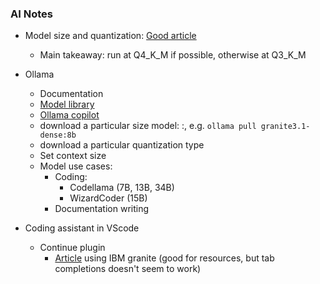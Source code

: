 ### AI Notes

- Model size and quantization: [Good article](https://smcleod.net/2024/07/understanding-ai/llm-quantisation-through-interactive-visualisations/)
    - Main takeaway: run at Q4_K_M if possible, otherwise at Q3_K_M

- Ollama 
    - Documentation
    - [Model library](https://ollama.com/library)
    - [Ollama copilot](https://github.com/bernardo-bruning/ollama-copilot)
    - download a particular size model: <model-name>:<size>, e.g. `ollama pull granite3.1-dense:8b`
    - download a particular quantization type
    - Set context size
    - Model use cases:
        - Coding:
            - Codellama (7B, 13B, 34B)
            - WizardCoder (15B)
        - Documentation writing 


- Coding assistant in VScode
    - Continue plugin
        - [Article](https://developer.ibm.com/tutorials/awb-local-ai-copilot-ibm-granite-code-ollama-continue/) using IBM granite (good for resources, but tab completions doesn't seem to work)
